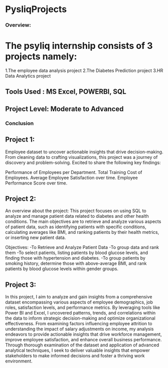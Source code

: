 # PysliqProjects
### Overview:
# The psyliq internship consists of 3 projects namely:

1.The employee data analysis project
2.The Diabetes Prediction project
3.HR Data Analytics project

## Tools Used : MS Excel, POWERBI, SQL
## Project Level: Moderate to Advanced
### Conclusion
## Project 1:
Employee dataset to uncover actionable insights that drive decision-making. From cleaning data to crafting visualizations, this project was a journey of discovery and problem-solving. Excited to share the following key findings:

Performance of Employees per Department.
Total Training Cost of Employees.
Average Employee Satisfaction over time.
Employee Performance Score over time.

## Project 2:
An overview about the project: This project focuses on using SQL to analyze and manage patient data related to diabetes and other health conditions. The main objectives are to retrieve and analyze various aspects of patient data, such as identifying patients with specific conditions, calculating averages like BMI, and ranking patients by their health metrics, or inserting new patient data.

Objectives: -To Retrieve and Analyze Patient Data -To group data and rank them -To select patients, listing patients by blood glucose levels, and finding those with hypertension and diabetes. -To group patients by smoking history, determine those with above-average BMI, and rank patients by blood glucose levels within gender groups.

## Project 3:
In this project, I aim to analyze and gain insights from a comprehensive dataset encompassing various aspects of employee demographics, job roles, satisfaction levels, and performance metrics. By leveraging tools like Power BI and Excel, I uncovered patterns, trends, and correlations within the data to inform strategic decision-making and optimize organizational effectiveness. From examining factors influencing employee attrition to understanding the impact of salary adjustments on income, my analysis endeavors to provide actionable insights that drive workforce management, improve employee satisfaction, and enhance overall business performance. Through thorough examination of the dataset and application of advanced analytical techniques, I seek to deliver valuable insights that empower stakeholders to make informed decisions and foster a thriving work environment.
